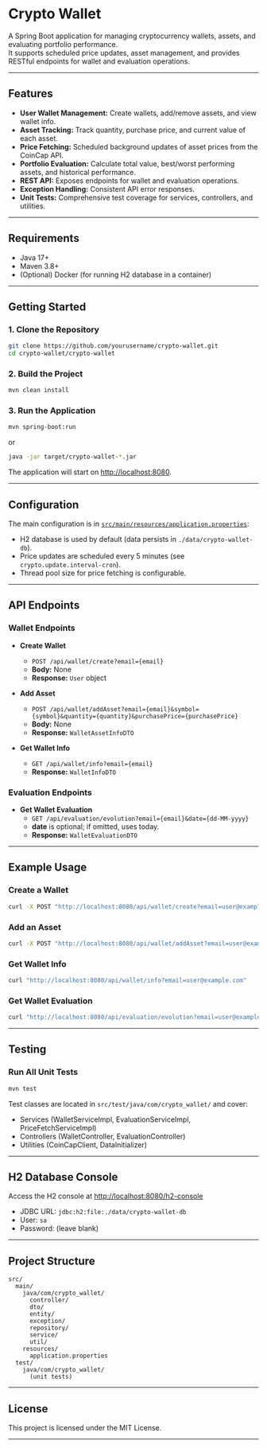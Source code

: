 # Crypto Wallet

A Spring Boot application for managing cryptocurrency wallets, assets, and evaluating portfolio performance.  
It supports scheduled price updates, asset management, and provides RESTful endpoints for wallet and evaluation operations.

---

## Features

- **User Wallet Management:** Create wallets, add/remove assets, and view wallet info.
- **Asset Tracking:** Track quantity, purchase price, and current value of each asset.
- **Price Fetching:** Scheduled background updates of asset prices from the CoinCap API.
- **Portfolio Evaluation:** Calculate total value, best/worst performing assets, and historical performance.
- **REST API:** Exposes endpoints for wallet and evaluation operations.
- **Exception Handling:** Consistent API error responses.
- **Unit Tests:** Comprehensive test coverage for services, controllers, and utilities.

---

## Requirements

- Java 17+
- Maven 3.8+
- (Optional) Docker (for running H2 database in a container)

---

## Getting Started

### 1. **Clone the Repository**

```sh
git clone https://github.com/yourusername/crypto-wallet.git
cd crypto-wallet/crypto-wallet
```

### 2. **Build the Project**

```sh
mvn clean install
```

### 3. **Run the Application**

```sh
mvn spring-boot:run
```
or
```sh
java -jar target/crypto-wallet-*.jar
```

The application will start on [http://localhost:8080](http://localhost:8080).

---

## Configuration

The main configuration is in [`src/main/resources/application.properties`](src/main/resources/application.properties):

- H2 database is used by default (data persists in `./data/crypto-wallet-db`).
- Price updates are scheduled every 5 minutes (see `crypto.update.interval-cron`).
- Thread pool size for price fetching is configurable.

---

## API Endpoints

### **Wallet Endpoints**

- **Create Wallet**
  - `POST /api/wallet/create?email={email}`
  - **Body:** None
  - **Response:** `User` object

- **Add Asset**
  - `POST /api/wallet/addAsset?email={email}&symbol={symbol}&quantity={quantity}&purchasePrice={purchasePrice}`
  - **Body:** None
  - **Response:** `WalletAssetInfoDTO`

- **Get Wallet Info**
  - `GET /api/wallet/info?email={email}`
  - **Response:** `WalletInfoDTO`

### **Evaluation Endpoints**

- **Get Wallet Evaluation**
  - `GET /api/evaluation/evolution?email={email}&date={dd-MM-yyyy}`
  - **date** is optional; if omitted, uses today.
  - **Response:** `WalletEvaluationDTO`

---

## Example Usage

### **Create a Wallet**

```sh
curl -X POST "http://localhost:8080/api/wallet/create?email=user@example.com"
```

### **Add an Asset**

```sh
curl -X POST "http://localhost:8080/api/wallet/addAsset?email=user@example.com&symbol=BTC&quantity=1.5&purchasePrice=30000"
```

### **Get Wallet Info**

```sh
curl "http://localhost:8080/api/wallet/info?email=user@example.com"
```

### **Get Wallet Evaluation**

```sh
curl "http://localhost:8080/api/evaluation/evolution?email=user@example.com&date=12-05-2025"
```

---

## Testing

### **Run All Unit Tests**

```sh
mvn test
```

Test classes are located in `src/test/java/com/crypto_wallet/` and cover:
- Services (WalletServiceImpl, EvaluationServiceImpl, PriceFetchServiceImpl)
- Controllers (WalletController, EvaluationController)
- Utilities (CoinCapClient, DataInitializer)

---

## H2 Database Console

Access the H2 console at [http://localhost:8080/h2-console](http://localhost:8080/h2-console)  
- JDBC URL: `jdbc:h2:file:./data/crypto-wallet-db`
- User: `sa`
- Password: (leave blank)

---

## Project Structure

```
src/
  main/
    java/com/crypto_wallet/
      controller/
      dto/
      entity/
      exception/
      repository/
      service/
      util/
    resources/
      application.properties
  test/
    java/com/crypto_wallet/
      (unit tests)
```

---

## License

This project is licensed under the MIT License.

---